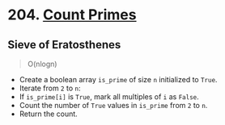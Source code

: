 # 204. [Count Primes](https://leetcode.com/problems/count-primes/)

## Sieve of Eratosthenes
> O(nlogn)

- Create a boolean array `is_prime` of size `n` initialized to `True`.
- Iterate from `2` to `n`:
- If `is_prime[i]` is `True`, mark all multiples of `i` as `False`.
- Count the number of `True` values in `is_prime` from `2` to `n`.
- Return the count.